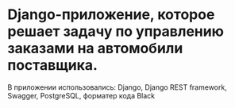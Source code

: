 # Django-приложение, которое решает задачу по управлению заказами на автомобили поставщика.
В приложении использовались: Django, Django REST framework, Swagger, PostgreSQL, форматер кода Black 